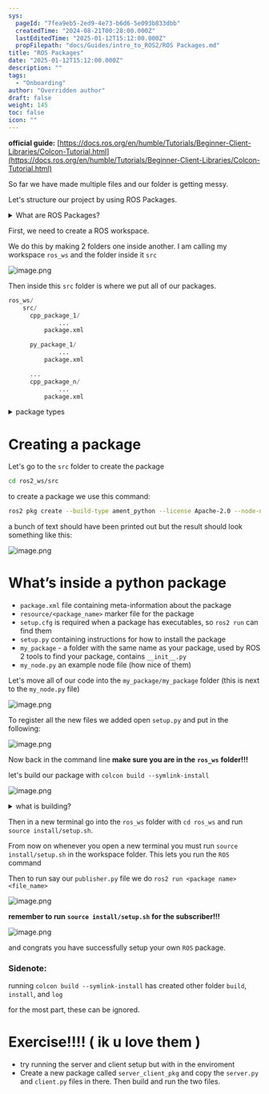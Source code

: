 ```yaml
---
sys:
  pageId: "7fea9eb5-2ed9-4e73-b6d6-5e093b833dbb"
  createdTime: "2024-08-21T00:28:00.000Z"
  lastEditedTime: "2025-01-12T15:12:00.000Z"
  propFilepath: "docs/Guides/intro_to_ROS2/ROS Packages.md"
title: "ROS Packages"
date: "2025-01-12T15:12:00.000Z"
description: ""
tags:
  - "Onboarding"
author: "Overridden author"
draft: false
weight: 145
toc: false
icon: ""
---
```


**official guide:** [https://docs.ros.org/en/humble/Tutorials/Beginner-Client-Libraries/Colcon-Tutorial.html](https://docs.ros.org/en/humble/Tutorials/Beginner-Client-Libraries/Colcon-Tutorial.html)

So far we have made multiple files and our folder is getting messy.

Let's structure our project by using ROS Packages.

<details>

<summary>What are ROS Packages?</summary>

ROS Packages are, as the name implies, packages of code that are highly sharable between ROS developers.

They consist of a folder, `package.xml` file, and source code

```python
      cpp_package_1/
		      ... imagine much code files here ..
          package.xml
```

</details>

First, we need to create a ROS workspace.

We do this by making 2 folders one inside another. I am calling my workspace `ros_ws` and the folder inside it `src`

![image.png](https://prod-files-secure.s3.us-west-2.amazonaws.com/d518164a-d88e-44d1-a4ee-3adb3bd8bce0/70706947-fd18-4537-a67b-e12946812d31/image.png?X-Amz-Algorithm=AWS4-HMAC-SHA256&X-Amz-Content-Sha256=UNSIGNED-PAYLOAD&X-Amz-Credential=ASIAZI2LB4667FAWPESN%2F20250428%2Fus-west-2%2Fs3%2Faws4_request&X-Amz-Date=20250428T113020Z&X-Amz-Expires=3600&X-Amz-Security-Token=IQoJb3JpZ2luX2VjENz%2F%2F%2F%2F%2F%2F%2F%2F%2F%2FwEaCXVzLXdlc3QtMiJHMEUCIH9%2FpRQATnmb%2Fvggu9YuFX80dxYoRUhJWQCjM%2BgdkZLIAiEA6HUmBd6tz0uMMh1iVdatXiIJ9mZfkvss%2BXkoRQlEpmEq%2FwMIdBAAGgw2Mzc0MjMxODM4MDUiDOre5kjM61HEq0G37ircA9MvYNGtdwkRzxeoTH5GltbLDKC6Hw1smDzKpBGqdiwMRpmXVZTw2LqacQzYtKymxZNvGfpRVnbjzpyPs%2Fqd6%2F3zVxijgAn8E19gBmE%2FtRysTcElX39RYB3pI8aB5QLBWyA6Lm2%2BzkozeeIwlJCbCf62zYnEZEy%2B0MrT3xkki%2F3rmKxFw16SUHIppw7eoCOvlx8SXpthA5ekCsl83PoxqUR7sQxlJS%2B6n3uYW72pMjPqNlzubysZ5%2BMv%2BDtgxx6TPh0w1y29tUnLrX7re9uaMr7l1QxB5q2I11%2BmYOiR68EDIlZl8MIsPT4fOHrtwH7sK9Pb3h6JNPDeXp%2FhTNdn3oIMKKXKBHrczbM6nZx%2F%2Br6o6WNEQIhQCQRHjpVwiyDgJEBxEwP%2FfRXmVDp6hInJaJrjrr7EOeykZQ427zLVXEcGItG5sLBgNz52ws4U2zXi73OqV0%2BSMFjZahUnRXQIbF6YpHNr1EjAlPCebfIs9U0vCmn%2FwEcoP1FprW3JLoZf6jJuZm756VRLWobr4Jj4K1mt9EduaM2bVwwsufV5fE%2FQ9x%2BIHHcX8wW1IJiILobrCjdmLvYz%2FeYgOR7rsHilSS0lrRQXVu3U%2F49yzi8orrAvPJSWwgcGhwhCXx%2BEML%2FIvcAGOqUBJAM9QQrbL4ZnH82Q6kAHRR7e7i%2BRQgut%2FeXzqEVdijnIE3y8DYx%2FIA6xhfWzBMQuUoFqW48imHTemafVC7F5%2BcXnEI6y0gA0sOngIx4n6cahBhO%2FTRfKtjV%2FXCzwyhjkxmGtiYUpN1X3e37lzNzTG04Xvxe1RIKV%2BtSf0KYMa%2FnCyBwGG9ZueG3zLRQxsPgPrWDgLf6WDpNq2XcEkBBD%2Fvme4CEf&X-Amz-Signature=de4a138b0c24e1e4867098bb66fc239d91bee57d039094afe15d49b3597b8262&X-Amz-SignedHeaders=host&x-id=GetObject)

Then inside this `src` folder is where we put all of our packages.

```python
ros_ws/
    src/
      cpp_package_1/
		      ...
          package.xml

      py_package_1/
		      ...
          package.xml

      ...
      cpp_package_n/
		      ...
          package.xml

```

<details>

<summary>package types</summary>

packages can be either `C++` or python.

the intern file structure is different for each but for this guide we will stick to creating python packages

</details>

# Creating a package

Let's go to the `src` folder to create the package

```bash
cd ros2_ws/src
```

to create a package we use this command:

```bash
ros2 pkg create --build-type ament_python --license Apache-2.0 --node-name my_node my_package
```

a bunch of text should have been printed out but the result should look something like this:

![image.png](https://prod-files-secure.s3.us-west-2.amazonaws.com/d518164a-d88e-44d1-a4ee-3adb3bd8bce0/e6cf1e3f-8512-4a3e-b131-079f800bf3e8/image.png?X-Amz-Algorithm=AWS4-HMAC-SHA256&X-Amz-Content-Sha256=UNSIGNED-PAYLOAD&X-Amz-Credential=ASIAZI2LB4667FAWPESN%2F20250428%2Fus-west-2%2Fs3%2Faws4_request&X-Amz-Date=20250428T113020Z&X-Amz-Expires=3600&X-Amz-Security-Token=IQoJb3JpZ2luX2VjENz%2F%2F%2F%2F%2F%2F%2F%2F%2F%2FwEaCXVzLXdlc3QtMiJHMEUCIH9%2FpRQATnmb%2Fvggu9YuFX80dxYoRUhJWQCjM%2BgdkZLIAiEA6HUmBd6tz0uMMh1iVdatXiIJ9mZfkvss%2BXkoRQlEpmEq%2FwMIdBAAGgw2Mzc0MjMxODM4MDUiDOre5kjM61HEq0G37ircA9MvYNGtdwkRzxeoTH5GltbLDKC6Hw1smDzKpBGqdiwMRpmXVZTw2LqacQzYtKymxZNvGfpRVnbjzpyPs%2Fqd6%2F3zVxijgAn8E19gBmE%2FtRysTcElX39RYB3pI8aB5QLBWyA6Lm2%2BzkozeeIwlJCbCf62zYnEZEy%2B0MrT3xkki%2F3rmKxFw16SUHIppw7eoCOvlx8SXpthA5ekCsl83PoxqUR7sQxlJS%2B6n3uYW72pMjPqNlzubysZ5%2BMv%2BDtgxx6TPh0w1y29tUnLrX7re9uaMr7l1QxB5q2I11%2BmYOiR68EDIlZl8MIsPT4fOHrtwH7sK9Pb3h6JNPDeXp%2FhTNdn3oIMKKXKBHrczbM6nZx%2F%2Br6o6WNEQIhQCQRHjpVwiyDgJEBxEwP%2FfRXmVDp6hInJaJrjrr7EOeykZQ427zLVXEcGItG5sLBgNz52ws4U2zXi73OqV0%2BSMFjZahUnRXQIbF6YpHNr1EjAlPCebfIs9U0vCmn%2FwEcoP1FprW3JLoZf6jJuZm756VRLWobr4Jj4K1mt9EduaM2bVwwsufV5fE%2FQ9x%2BIHHcX8wW1IJiILobrCjdmLvYz%2FeYgOR7rsHilSS0lrRQXVu3U%2F49yzi8orrAvPJSWwgcGhwhCXx%2BEML%2FIvcAGOqUBJAM9QQrbL4ZnH82Q6kAHRR7e7i%2BRQgut%2FeXzqEVdijnIE3y8DYx%2FIA6xhfWzBMQuUoFqW48imHTemafVC7F5%2BcXnEI6y0gA0sOngIx4n6cahBhO%2FTRfKtjV%2FXCzwyhjkxmGtiYUpN1X3e37lzNzTG04Xvxe1RIKV%2BtSf0KYMa%2FnCyBwGG9ZueG3zLRQxsPgPrWDgLf6WDpNq2XcEkBBD%2Fvme4CEf&X-Amz-Signature=4546842b67d536b48370ecd3b10d33012dd8c1c9cd0f0536f2e604198126a685&X-Amz-SignedHeaders=host&x-id=GetObject)

# What’s inside a python package

- `package.xml` file containing meta-information about the package
- `resource/<package_name>` marker file for the package
- `setup.cfg` is required when a package has executables, so `ros2 run` can find them
- `setup.py` containing instructions for how to install the package
- `my_package` - a folder with the same name as your package, used by ROS 2 tools to find your package, contains `__init__.py`
- `my_node.py` an example node file (how nice of them)

Let's move all of our code into the `my_package/my_package` folder (this is next to the `my_node.py` file)

![image.png](https://prod-files-secure.s3.us-west-2.amazonaws.com/d518164a-d88e-44d1-a4ee-3adb3bd8bce0/9ce58f11-0da9-4d3e-b86d-506a9685d378/image.png?X-Amz-Algorithm=AWS4-HMAC-SHA256&X-Amz-Content-Sha256=UNSIGNED-PAYLOAD&X-Amz-Credential=ASIAZI2LB4667FAWPESN%2F20250428%2Fus-west-2%2Fs3%2Faws4_request&X-Amz-Date=20250428T113020Z&X-Amz-Expires=3600&X-Amz-Security-Token=IQoJb3JpZ2luX2VjENz%2F%2F%2F%2F%2F%2F%2F%2F%2F%2FwEaCXVzLXdlc3QtMiJHMEUCIH9%2FpRQATnmb%2Fvggu9YuFX80dxYoRUhJWQCjM%2BgdkZLIAiEA6HUmBd6tz0uMMh1iVdatXiIJ9mZfkvss%2BXkoRQlEpmEq%2FwMIdBAAGgw2Mzc0MjMxODM4MDUiDOre5kjM61HEq0G37ircA9MvYNGtdwkRzxeoTH5GltbLDKC6Hw1smDzKpBGqdiwMRpmXVZTw2LqacQzYtKymxZNvGfpRVnbjzpyPs%2Fqd6%2F3zVxijgAn8E19gBmE%2FtRysTcElX39RYB3pI8aB5QLBWyA6Lm2%2BzkozeeIwlJCbCf62zYnEZEy%2B0MrT3xkki%2F3rmKxFw16SUHIppw7eoCOvlx8SXpthA5ekCsl83PoxqUR7sQxlJS%2B6n3uYW72pMjPqNlzubysZ5%2BMv%2BDtgxx6TPh0w1y29tUnLrX7re9uaMr7l1QxB5q2I11%2BmYOiR68EDIlZl8MIsPT4fOHrtwH7sK9Pb3h6JNPDeXp%2FhTNdn3oIMKKXKBHrczbM6nZx%2F%2Br6o6WNEQIhQCQRHjpVwiyDgJEBxEwP%2FfRXmVDp6hInJaJrjrr7EOeykZQ427zLVXEcGItG5sLBgNz52ws4U2zXi73OqV0%2BSMFjZahUnRXQIbF6YpHNr1EjAlPCebfIs9U0vCmn%2FwEcoP1FprW3JLoZf6jJuZm756VRLWobr4Jj4K1mt9EduaM2bVwwsufV5fE%2FQ9x%2BIHHcX8wW1IJiILobrCjdmLvYz%2FeYgOR7rsHilSS0lrRQXVu3U%2F49yzi8orrAvPJSWwgcGhwhCXx%2BEML%2FIvcAGOqUBJAM9QQrbL4ZnH82Q6kAHRR7e7i%2BRQgut%2FeXzqEVdijnIE3y8DYx%2FIA6xhfWzBMQuUoFqW48imHTemafVC7F5%2BcXnEI6y0gA0sOngIx4n6cahBhO%2FTRfKtjV%2FXCzwyhjkxmGtiYUpN1X3e37lzNzTG04Xvxe1RIKV%2BtSf0KYMa%2FnCyBwGG9ZueG3zLRQxsPgPrWDgLf6WDpNq2XcEkBBD%2Fvme4CEf&X-Amz-Signature=7c96c45eca485b2f1a781dfaad6f48fe318ac1d59067016a0deceeed92a2be25&X-Amz-SignedHeaders=host&x-id=GetObject)

To register all the new files we added open `setup.py` and put in the following:

![image.png](https://prod-files-secure.s3.us-west-2.amazonaws.com/d518164a-d88e-44d1-a4ee-3adb3bd8bce0/1cd7c262-4cae-4496-9d75-c178537d24a2/image.png?X-Amz-Algorithm=AWS4-HMAC-SHA256&X-Amz-Content-Sha256=UNSIGNED-PAYLOAD&X-Amz-Credential=ASIAZI2LB4667FAWPESN%2F20250428%2Fus-west-2%2Fs3%2Faws4_request&X-Amz-Date=20250428T113020Z&X-Amz-Expires=3600&X-Amz-Security-Token=IQoJb3JpZ2luX2VjENz%2F%2F%2F%2F%2F%2F%2F%2F%2F%2FwEaCXVzLXdlc3QtMiJHMEUCIH9%2FpRQATnmb%2Fvggu9YuFX80dxYoRUhJWQCjM%2BgdkZLIAiEA6HUmBd6tz0uMMh1iVdatXiIJ9mZfkvss%2BXkoRQlEpmEq%2FwMIdBAAGgw2Mzc0MjMxODM4MDUiDOre5kjM61HEq0G37ircA9MvYNGtdwkRzxeoTH5GltbLDKC6Hw1smDzKpBGqdiwMRpmXVZTw2LqacQzYtKymxZNvGfpRVnbjzpyPs%2Fqd6%2F3zVxijgAn8E19gBmE%2FtRysTcElX39RYB3pI8aB5QLBWyA6Lm2%2BzkozeeIwlJCbCf62zYnEZEy%2B0MrT3xkki%2F3rmKxFw16SUHIppw7eoCOvlx8SXpthA5ekCsl83PoxqUR7sQxlJS%2B6n3uYW72pMjPqNlzubysZ5%2BMv%2BDtgxx6TPh0w1y29tUnLrX7re9uaMr7l1QxB5q2I11%2BmYOiR68EDIlZl8MIsPT4fOHrtwH7sK9Pb3h6JNPDeXp%2FhTNdn3oIMKKXKBHrczbM6nZx%2F%2Br6o6WNEQIhQCQRHjpVwiyDgJEBxEwP%2FfRXmVDp6hInJaJrjrr7EOeykZQ427zLVXEcGItG5sLBgNz52ws4U2zXi73OqV0%2BSMFjZahUnRXQIbF6YpHNr1EjAlPCebfIs9U0vCmn%2FwEcoP1FprW3JLoZf6jJuZm756VRLWobr4Jj4K1mt9EduaM2bVwwsufV5fE%2FQ9x%2BIHHcX8wW1IJiILobrCjdmLvYz%2FeYgOR7rsHilSS0lrRQXVu3U%2F49yzi8orrAvPJSWwgcGhwhCXx%2BEML%2FIvcAGOqUBJAM9QQrbL4ZnH82Q6kAHRR7e7i%2BRQgut%2FeXzqEVdijnIE3y8DYx%2FIA6xhfWzBMQuUoFqW48imHTemafVC7F5%2BcXnEI6y0gA0sOngIx4n6cahBhO%2FTRfKtjV%2FXCzwyhjkxmGtiYUpN1X3e37lzNzTG04Xvxe1RIKV%2BtSf0KYMa%2FnCyBwGG9ZueG3zLRQxsPgPrWDgLf6WDpNq2XcEkBBD%2Fvme4CEf&X-Amz-Signature=8060cad6f7fa015dc9e69f31568f295d19a72764a299a1543ed5203decc5d3c8&X-Amz-SignedHeaders=host&x-id=GetObject)

Now back in the command line **make sure you are in the** **`ros_ws`** **folder!!!**

let's build our package with `colcon build --symlink-install`

![image.png](https://prod-files-secure.s3.us-west-2.amazonaws.com/d518164a-d88e-44d1-a4ee-3adb3bd8bce0/2f2a0d27-b173-48fd-b189-5f5c0ce65619/image.png?X-Amz-Algorithm=AWS4-HMAC-SHA256&X-Amz-Content-Sha256=UNSIGNED-PAYLOAD&X-Amz-Credential=ASIAZI2LB4667FAWPESN%2F20250428%2Fus-west-2%2Fs3%2Faws4_request&X-Amz-Date=20250428T113020Z&X-Amz-Expires=3600&X-Amz-Security-Token=IQoJb3JpZ2luX2VjENz%2F%2F%2F%2F%2F%2F%2F%2F%2F%2FwEaCXVzLXdlc3QtMiJHMEUCIH9%2FpRQATnmb%2Fvggu9YuFX80dxYoRUhJWQCjM%2BgdkZLIAiEA6HUmBd6tz0uMMh1iVdatXiIJ9mZfkvss%2BXkoRQlEpmEq%2FwMIdBAAGgw2Mzc0MjMxODM4MDUiDOre5kjM61HEq0G37ircA9MvYNGtdwkRzxeoTH5GltbLDKC6Hw1smDzKpBGqdiwMRpmXVZTw2LqacQzYtKymxZNvGfpRVnbjzpyPs%2Fqd6%2F3zVxijgAn8E19gBmE%2FtRysTcElX39RYB3pI8aB5QLBWyA6Lm2%2BzkozeeIwlJCbCf62zYnEZEy%2B0MrT3xkki%2F3rmKxFw16SUHIppw7eoCOvlx8SXpthA5ekCsl83PoxqUR7sQxlJS%2B6n3uYW72pMjPqNlzubysZ5%2BMv%2BDtgxx6TPh0w1y29tUnLrX7re9uaMr7l1QxB5q2I11%2BmYOiR68EDIlZl8MIsPT4fOHrtwH7sK9Pb3h6JNPDeXp%2FhTNdn3oIMKKXKBHrczbM6nZx%2F%2Br6o6WNEQIhQCQRHjpVwiyDgJEBxEwP%2FfRXmVDp6hInJaJrjrr7EOeykZQ427zLVXEcGItG5sLBgNz52ws4U2zXi73OqV0%2BSMFjZahUnRXQIbF6YpHNr1EjAlPCebfIs9U0vCmn%2FwEcoP1FprW3JLoZf6jJuZm756VRLWobr4Jj4K1mt9EduaM2bVwwsufV5fE%2FQ9x%2BIHHcX8wW1IJiILobrCjdmLvYz%2FeYgOR7rsHilSS0lrRQXVu3U%2F49yzi8orrAvPJSWwgcGhwhCXx%2BEML%2FIvcAGOqUBJAM9QQrbL4ZnH82Q6kAHRR7e7i%2BRQgut%2FeXzqEVdijnIE3y8DYx%2FIA6xhfWzBMQuUoFqW48imHTemafVC7F5%2BcXnEI6y0gA0sOngIx4n6cahBhO%2FTRfKtjV%2FXCzwyhjkxmGtiYUpN1X3e37lzNzTG04Xvxe1RIKV%2BtSf0KYMa%2FnCyBwGG9ZueG3zLRQxsPgPrWDgLf6WDpNq2XcEkBBD%2Fvme4CEf&X-Amz-Signature=350da5a2bb4d402b8b45eb2ccedc01cb4b9de0e98f52b343a222ebc7fd8dce2c&X-Amz-SignedHeaders=host&x-id=GetObject)

<details>

<summary>what is building?</summary>

if you are a CS major at Rose-Hulman you will learn the answer to this in CSSE132

but TLDR; is it combines all the code files into one program that can be run easily 

</details>

Then in a new terminal go into the `ros_ws` folder with `cd ros_ws` and run `source install/setup.sh`. 

From now on whenever you open a new terminal you must run `source install/setup.sh` in the workspace folder. This lets you run the `ROS` command

Then to run say our `publisher.py` file we do `ros2 run <package name> <file_name>`

![image.png](https://prod-files-secure.s3.us-west-2.amazonaws.com/d518164a-d88e-44d1-a4ee-3adb3bd8bce0/4f4b1219-3a44-4632-aa0a-ce3471699f59/image.png?X-Amz-Algorithm=AWS4-HMAC-SHA256&X-Amz-Content-Sha256=UNSIGNED-PAYLOAD&X-Amz-Credential=ASIAZI2LB4667FAWPESN%2F20250428%2Fus-west-2%2Fs3%2Faws4_request&X-Amz-Date=20250428T113020Z&X-Amz-Expires=3600&X-Amz-Security-Token=IQoJb3JpZ2luX2VjENz%2F%2F%2F%2F%2F%2F%2F%2F%2F%2FwEaCXVzLXdlc3QtMiJHMEUCIH9%2FpRQATnmb%2Fvggu9YuFX80dxYoRUhJWQCjM%2BgdkZLIAiEA6HUmBd6tz0uMMh1iVdatXiIJ9mZfkvss%2BXkoRQlEpmEq%2FwMIdBAAGgw2Mzc0MjMxODM4MDUiDOre5kjM61HEq0G37ircA9MvYNGtdwkRzxeoTH5GltbLDKC6Hw1smDzKpBGqdiwMRpmXVZTw2LqacQzYtKymxZNvGfpRVnbjzpyPs%2Fqd6%2F3zVxijgAn8E19gBmE%2FtRysTcElX39RYB3pI8aB5QLBWyA6Lm2%2BzkozeeIwlJCbCf62zYnEZEy%2B0MrT3xkki%2F3rmKxFw16SUHIppw7eoCOvlx8SXpthA5ekCsl83PoxqUR7sQxlJS%2B6n3uYW72pMjPqNlzubysZ5%2BMv%2BDtgxx6TPh0w1y29tUnLrX7re9uaMr7l1QxB5q2I11%2BmYOiR68EDIlZl8MIsPT4fOHrtwH7sK9Pb3h6JNPDeXp%2FhTNdn3oIMKKXKBHrczbM6nZx%2F%2Br6o6WNEQIhQCQRHjpVwiyDgJEBxEwP%2FfRXmVDp6hInJaJrjrr7EOeykZQ427zLVXEcGItG5sLBgNz52ws4U2zXi73OqV0%2BSMFjZahUnRXQIbF6YpHNr1EjAlPCebfIs9U0vCmn%2FwEcoP1FprW3JLoZf6jJuZm756VRLWobr4Jj4K1mt9EduaM2bVwwsufV5fE%2FQ9x%2BIHHcX8wW1IJiILobrCjdmLvYz%2FeYgOR7rsHilSS0lrRQXVu3U%2F49yzi8orrAvPJSWwgcGhwhCXx%2BEML%2FIvcAGOqUBJAM9QQrbL4ZnH82Q6kAHRR7e7i%2BRQgut%2FeXzqEVdijnIE3y8DYx%2FIA6xhfWzBMQuUoFqW48imHTemafVC7F5%2BcXnEI6y0gA0sOngIx4n6cahBhO%2FTRfKtjV%2FXCzwyhjkxmGtiYUpN1X3e37lzNzTG04Xvxe1RIKV%2BtSf0KYMa%2FnCyBwGG9ZueG3zLRQxsPgPrWDgLf6WDpNq2XcEkBBD%2Fvme4CEf&X-Amz-Signature=59016f580534340da688089c5d23bb8d52cc663128c70a593717df44c2b6520e&X-Amz-SignedHeaders=host&x-id=GetObject)

**remember to run** **`source install/setup.sh`** **for the subscriber!!!**

![image.png](https://prod-files-secure.s3.us-west-2.amazonaws.com/d518164a-d88e-44d1-a4ee-3adb3bd8bce0/02121119-dad4-49ec-8356-c956108b4243/image.png?X-Amz-Algorithm=AWS4-HMAC-SHA256&X-Amz-Content-Sha256=UNSIGNED-PAYLOAD&X-Amz-Credential=ASIAZI2LB4667FAWPESN%2F20250428%2Fus-west-2%2Fs3%2Faws4_request&X-Amz-Date=20250428T113020Z&X-Amz-Expires=3600&X-Amz-Security-Token=IQoJb3JpZ2luX2VjENz%2F%2F%2F%2F%2F%2F%2F%2F%2F%2FwEaCXVzLXdlc3QtMiJHMEUCIH9%2FpRQATnmb%2Fvggu9YuFX80dxYoRUhJWQCjM%2BgdkZLIAiEA6HUmBd6tz0uMMh1iVdatXiIJ9mZfkvss%2BXkoRQlEpmEq%2FwMIdBAAGgw2Mzc0MjMxODM4MDUiDOre5kjM61HEq0G37ircA9MvYNGtdwkRzxeoTH5GltbLDKC6Hw1smDzKpBGqdiwMRpmXVZTw2LqacQzYtKymxZNvGfpRVnbjzpyPs%2Fqd6%2F3zVxijgAn8E19gBmE%2FtRysTcElX39RYB3pI8aB5QLBWyA6Lm2%2BzkozeeIwlJCbCf62zYnEZEy%2B0MrT3xkki%2F3rmKxFw16SUHIppw7eoCOvlx8SXpthA5ekCsl83PoxqUR7sQxlJS%2B6n3uYW72pMjPqNlzubysZ5%2BMv%2BDtgxx6TPh0w1y29tUnLrX7re9uaMr7l1QxB5q2I11%2BmYOiR68EDIlZl8MIsPT4fOHrtwH7sK9Pb3h6JNPDeXp%2FhTNdn3oIMKKXKBHrczbM6nZx%2F%2Br6o6WNEQIhQCQRHjpVwiyDgJEBxEwP%2FfRXmVDp6hInJaJrjrr7EOeykZQ427zLVXEcGItG5sLBgNz52ws4U2zXi73OqV0%2BSMFjZahUnRXQIbF6YpHNr1EjAlPCebfIs9U0vCmn%2FwEcoP1FprW3JLoZf6jJuZm756VRLWobr4Jj4K1mt9EduaM2bVwwsufV5fE%2FQ9x%2BIHHcX8wW1IJiILobrCjdmLvYz%2FeYgOR7rsHilSS0lrRQXVu3U%2F49yzi8orrAvPJSWwgcGhwhCXx%2BEML%2FIvcAGOqUBJAM9QQrbL4ZnH82Q6kAHRR7e7i%2BRQgut%2FeXzqEVdijnIE3y8DYx%2FIA6xhfWzBMQuUoFqW48imHTemafVC7F5%2BcXnEI6y0gA0sOngIx4n6cahBhO%2FTRfKtjV%2FXCzwyhjkxmGtiYUpN1X3e37lzNzTG04Xvxe1RIKV%2BtSf0KYMa%2FnCyBwGG9ZueG3zLRQxsPgPrWDgLf6WDpNq2XcEkBBD%2Fvme4CEf&X-Amz-Signature=ab9473fd2aad84e4f7d5c61c60eba662b75ee85ecd75622f66aaf35c70261938&X-Amz-SignedHeaders=host&x-id=GetObject)

and congrats you have successfully setup your own `ROS` package.

### Sidenote:

running `colcon build --symlink-install` has created other folder `build`, `install`, and `log`

for the most part, these can be ignored.

# Exercise!!!! ( ik u love them )

- try running the server and client setup but with in the enviroment
- Create a new package called `server_client_pkg` and copy the `server.py` and `client.py` files in there. Then build and run the two files.
